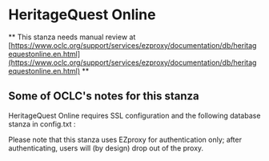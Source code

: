 # HeritageQuest Online
** This stanza needs manual review at [https://www.oclc.org/support/services/ezproxy/documentation/db/heritagequestonline.en.html](https://www.oclc.org/support/services/ezproxy/documentation/db/heritagequestonline.en.html) **

## Some of OCLC's notes for this stanza

HeritageQuest Online requires SSL configuration and the following database stanza in config.txt :

Please note that this stanza uses EZproxy for authentication only; after authenticating, users will (by design) drop out of the proxy.
